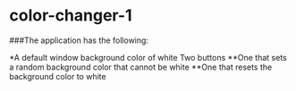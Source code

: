 # color-changer-1

###The application has the following:

*A default window background color of white
Two buttons
**One that sets a random background color that cannot be white
**One that resets the background color to white
